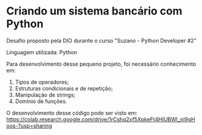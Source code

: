 # Criando um sistema bancário com Python

Desafio proposto pela DIO durante o curso "Suzano - Python Developer #2"

Linguagem utilizada: Python

Para desenvolvimento desse pequeno projeto, foi necessário conhecimento em:
1. Tipos de operadores;
2. Estruturas condicionais e de repetição;
3. Manipulação de strings;
4. Domínio de funções.

O desenvolvimento desse código pode ser visto em:
https://colab.research.google.com/drive/1rCshq2xf5XpkeFt4HIUBWl_ni9gHoos-?usp=sharing
